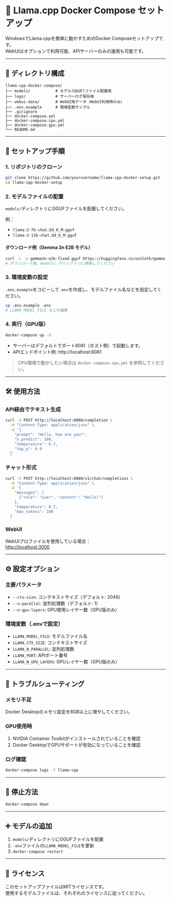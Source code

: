 # 🦙 Llama.cpp Docker Compose セットアップ

WindowsでLlama.cppを簡単に動かすためのDocker Composeセットアップです。  
WebUIはオプションで利用可能、APIサーバーのみの運用も可能です。

---

## 📁 ディレクトリ構成

```
llama-cpp-docker-compose/
├── models/           # モデル(GGUF)ファイル配置用
├── logs/             # サーバーログ保存用
├── webui-data/       # WebUI用データ（WebUI利用時のみ）
├── .env.example      # 環境変数サンプル
├── .gitignore
├── docker-compose.yml
├── docker-compose.cpu.yml
├── docker-compose.gpu.yml
└── README.md
```

---

## 🚀 セットアップ手順

### 1. リポジトリのクローン

```bash
git clone https://github.com/yourusername/llama-cpp-docker-setup.git
cd llama-cpp-docker-setup
```

### 2. モデルファイルの配置

`models/`ディレクトリにGGUFファイルを配置してください。

例：
- `llama-2-7b-chat.Q4_K_M.gguf`
- `llama-2-13b-chat.Q4_K_M.gguf`

#### ダウンロード例（Gemma 3n E2B モデル）

```bash
curl -L -o gemma3n-e2b-fixed.gguf https://huggingface.co/unsloth/gemma-3n-E2B-it-GGUF/resolve/main/gemma-3n-E2B-it-UD-Q4_K_XL.gguf
# ダウンロード後、models/ ディレクトリに移動してください
```

### 3. 環境変数の設定

`.env.example`をコピーして`.env`を作成し、モデルファイル名などを設定してください。

```bash
cp .env.example .env
# LLAMA_MODEL_FILE などを編集
```

### 4. 実行（GPU版）

```bash
docker-compose up -d
```

- サーバーはデフォルトでポート8081（ホスト側）で起動します。
- APIエンドポイント例: http://localhost:8081

> CPU環境で動かしたい場合は `docker-compose.cpu.yml` を参照してください。

---

## 🛠️ 使用方法

### API経由でテキスト生成

```bash
curl -X POST http://localhost:8080/completion \
  -H "Content-Type: application/json" \
  -d '{
    "prompt": "Hello, how are you?",
    "n_predict": 100,
    "temperature": 0.7,
    "top_p": 0.9
  }'
```

### チャット形式

```bash
curl -X POST http://localhost:8080/v1/chat/completions \
  -H "Content-Type: application/json" \
  -d '{
    "messages": [
      {"role": "user", "content": "Hello!"}
    ],
    "temperature": 0.7,
    "max_tokens": 100
  }'
```

### WebUI

WebUIプロファイルを使用している場合：  
[http://localhost:3000](http://localhost:3000)

---

## ⚙️ 設定オプション

### 主要パラメータ

- `--ctx-size`: コンテキストサイズ（デフォルト: 2048）
- `--n-parallel`: 並列処理数（デフォルト: 1）
- `--n-gpu-layers`: GPU使用レイヤー数（GPU版のみ）

### 環境変数（.envで設定）

- `LLAMA_MODEL_FILE`: モデルファイル名
- `LLAMA_CTX_SIZE`: コンテキストサイズ
- `LLAMA_N_PARALLEL`: 並列処理数
- `LLAMA_PORT`: APIポート番号
- `LLAMA_N_GPU_LAYERS`: GPUレイヤー数（GPU版のみ）

---

## 🧩 トラブルシューティング

### メモリ不足

Docker Desktopのメモリ設定を8GB以上に増やしてください。

### GPU使用時

1. NVIDIA Container Toolkitがインストールされていることを確認
2. Docker DesktopでGPUサポートが有効になっていることを確認

### ログ確認

```bash
docker-compose logs -f llama-cpp
```

---

## 🛑 停止方法

```bash
docker-compose down
```

---

## ➕ モデルの追加

1. `models/`ディレクトリにGGUFファイルを配置
2. `.env`ファイルの`LLAMA_MODEL_FILE`を更新
3. `docker-compose restart`

---

## 📄 ライセンス

このセットアップファイルはMITライセンスです。  
使用するモデルファイルは、それぞれのライセンスに従ってください。
